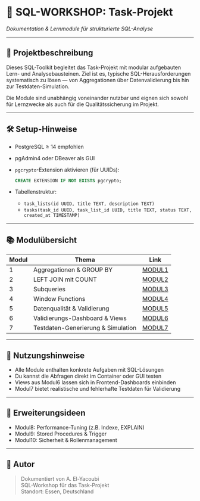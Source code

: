 # 🧠 SQL-WORKSHOP: Task-Projekt  
_Dokumentation & Lernmodule für strukturierte SQL-Analyse_

---

## 📘 Projektbeschreibung

Dieses SQL-Toolkit begleitet das Task-Projekt mit modular aufgebauten Lern- und Analysebausteinen. Ziel ist es, typische SQL-Herausforderungen systematisch zu lösen — von Aggregationen über Datenvalidierung bis hin zur Testdaten-Simulation.

Die Module sind unabhängig voneinander nutzbar und eignen sich sowohl für Lernzwecke als auch für die Qualitätssicherung im Projekt.

---

## 🛠️ Setup-Hinweise

- PostgreSQL ≥ 14 empfohlen  
- pgAdmin4 oder DBeaver als GUI  
- `pgcrypto`-Extension aktivieren (für UUIDs):  
  ```sql
  CREATE EXTENSION IF NOT EXISTS pgcrypto;
  ```

- Tabellenstruktur:
    - `task_lists(id UUID, title TEXT, description TEXT)`
    - `tasks(task_id UUID, task_list_id UUID, title TEXT, status TEXT, created_at TIMESTAMP)`

---

## 📚 Modulübersicht

| Modul | Thema                              | Link                         |
|-------|------------------------------------|------------------------------|
| 1     | Aggregationen & GROUP BY           | [MODUL1](./moduls/MODUL1.md) |
| 2     | LEFT JOIN mit COUNT                | [MODUL2](./moduls/MODUL2.md)   |
| 3     | Subqueries                         | [MODUL3](./moduls/MODUL3.md)   |
| 4     | Window Functions                   | [MODUL4](./moduls/MODUL4.md)   |
| 5     | Datenqualität & Validierung        | [MODUL5](./moduls/MODUL5.md)   |
| 6     | Validierungs-Dashboard & Views     | [MODUL6](./moduls/MODUL6.md)   |
| 7     | Testdaten-Generierung & Simulation | [MODUL7](./moduls/MODUL7.md)   |

---

## 🧪 Nutzungshinweise

- Alle Module enthalten konkrete Aufgaben mit SQL-Lösungen
- Du kannst die Abfragen direkt im Container oder GUI testen
- Views aus Modul6 lassen sich in Frontend-Dashboards einbinden
- Modul7 bietet realistische und fehlerhafte Testdaten für Validierung

---

## 🚀 Erweiterungsideen

- Modul8: Performance-Tuning (z.B. Indexe, EXPLAIN)
- Modul9: Stored Procedures & Trigger
- Modul10: Sicherheit & Rollenmanagement

---

## 👤 Autor

> Dokumentiert von A. El-Yacoubi  
> SQL-Workshop für das Task-Projekt  
> Standort: Essen, Deutschland
